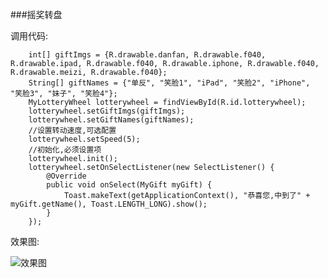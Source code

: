 ###摇奖转盘

调用代码:

        int[] giftImgs = {R.drawable.danfan, R.drawable.f040, R.drawable.ipad, R.drawable.f040, R.drawable.iphone, R.drawable.f040, R.drawable.meizi, R.drawable.f040};
        String[] giftNames = {"单反", "笑脸1", "iPad", "笑脸2", "iPhone", "笑脸3", "妹子", "笑脸4"};
        MyLotteryWheel lotterywheel = findViewById(R.id.lotterywheel);
        lotterywheel.setGiftImgs(giftImgs);
        lotterywheel.setGiftNames(giftNames);
        //设置转动速度,可选配置
        lotterywheel.setSpeed(5);
        //初始化,必须设置项
        lotterywheel.init();
        lotterywheel.setOnSelectListener(new SelectListener() {
            @Override
            public void onSelect(MyGift myGift) {
                Toast.makeText(getApplicationContext(), "恭喜您,中到了" + myGift.getName(), Toast.LENGTH_LONG).show();
            }
        });
        
 效果图:
 
 ![效果图](https://upload-images.jianshu.io/upload_images/8903781-c0c07208616286a4.gif?imageMogr2/auto-orient/strip)